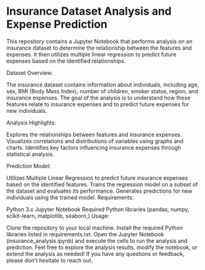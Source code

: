 # Insurance Dataset Analysis and Expense Prediction


This repository contains a Jupyter Notebook that performs analysis on an insurance dataset to determine the relationship between the features and expenses. It then utilizes multiple linear regression to predict future expenses based on the identified relationships.

Dataset Overview:

The insurance dataset contains information about individuals, including age, sex, BMI (Body Mass Index), number of children, smoker status, region, and insurance expenses.
The goal of the analysis is to understand how these features relate to insurance expenses and to predict future expenses for new individuals.

Analysis Highlights:

Explores the relationships between features and insurance expenses.
Visualizes correlations and distributions of variables using graphs and charts.
Identifies key factors influencing insurance expenses through statistical analysis.

Prediction Model:

Utilizes Multiple Linear Regression to predict future insurance expenses based on the identified features.
Trains the regression model on a subset of the dataset and evaluates its performance.
Generates predictions for new individuals using the trained model.
Requirements:

Python 3.x
Jupyter Notebook
Required Python libraries (pandas, numpy, scikit-learn, matplotlib, seaborn,)
Usage:

Clone the repository to your local machine.
Install the required Python libraries listed in requirements.txt.
Open the Jupyter Notebook (insurance_analysis.ipynb) and execute the cells to run the analysis and prediction.
Feel free to explore the analysis results, modify the notebook, or extend the analysis as needed! If you have any questions or feedback, please don't hesitate to reach out.
